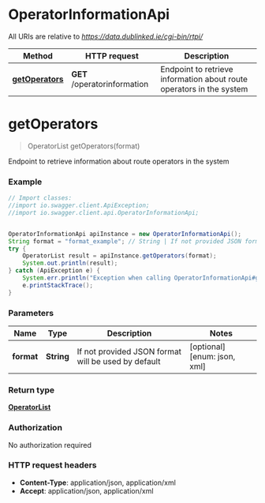 # OperatorInformationApi

All URIs are relative to *https://data.dublinked.ie/cgi-bin/rtpi/*

Method | HTTP request | Description
------------- | ------------- | -------------
[**getOperators**](OperatorInformationApi.md#getOperators) | **GET** /operatorinformation | Endpoint to retrieve information about route operators in the system


<a name="getOperators"></a>
# **getOperators**
> OperatorList getOperators(format)

Endpoint to retrieve information about route operators in the system

### Example
```java
// Import classes:
//import io.swagger.client.ApiException;
//import io.swagger.client.api.OperatorInformationApi;


OperatorInformationApi apiInstance = new OperatorInformationApi();
String format = "format_example"; // String | If not provided JSON format will be used by default
try {
    OperatorList result = apiInstance.getOperators(format);
    System.out.println(result);
} catch (ApiException e) {
    System.err.println("Exception when calling OperatorInformationApi#getOperators");
    e.printStackTrace();
}
```

### Parameters

Name | Type | Description  | Notes
------------- | ------------- | ------------- | -------------
 **format** | **String**| If not provided JSON format will be used by default | [optional] [enum: json, xml]

### Return type

[**OperatorList**](OperatorList.md)

### Authorization

No authorization required

### HTTP request headers

 - **Content-Type**: application/json, application/xml
 - **Accept**: application/json, application/xml

